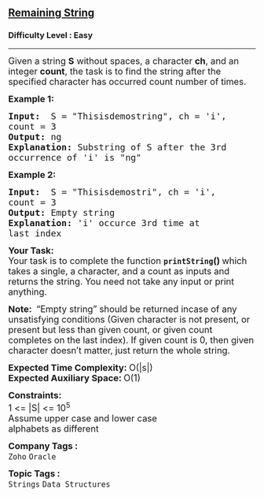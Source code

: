 <h2><a href="https://practice.geeksforgeeks.org/problems/remaining-string3515/1?page=3&difficulty[]=-1&difficulty[]=0&status[]=unsolved&category[]=Arrays&category[]=Strings&category[]=Linked%20List&sortBy=submissions">Remaining String</a></h2><h3>Difficulty Level : Easy</h3><hr><div class="problems_problem_content__Xm_eO"><p><span style="font-size:18px">Given a string&nbsp;<strong>S</strong> without spaces, a character <strong>ch</strong>, and an integer&nbsp;<strong>count</strong>, the task is to find the string after the specified character has occurred count number of times. </span></p>

<p><span style="font-size:18px"><strong>Example 1:</strong></span></p>

<pre><span style="font-size:18px"><strong>Input:</strong>  S = "Thisisdemostring", ch = 'i', 
count = 3
<strong>Output:</strong> ng
<strong>Explanation:</strong> Substring of S after the 3rd
occurrence of 'i' is "ng"</span></pre>

<p><span style="font-size:18px"><strong>Example 2:</strong></span></p>

<pre><span style="font-size:18px"><strong>Input:</strong>  S = "Thisisdemostri", ch = 'i', 
count = 3
<strong>Output:</strong> Empty string
<strong>Explanation:</strong> 'i' occurce 3rd time at 
last index
</span></pre>

<p><span style="font-size:18px"><strong>Your Task:</strong><br>
Your task is to complete the function&nbsp;<strong><code>printString</code>()&nbsp;</strong>which takes a single, a character, and a count as inputs and returns the string. You need not take any input or print anything.</span></p>

<p><span style="font-size:18px"><strong>Note:&nbsp;</strong>&nbsp;“Empty string” should be returned incase of any unsatisfying conditions (Given character is not present, or present but less than given count, or given count completes on the last index). If given count is 0, then given character doesn’t matter, just return the whole string.</span></p>

<p><span style="font-size:18px"><strong>Expected Time Complexity:&nbsp;</strong>O(|s|)<br>
<strong>Expected Auxiliary Space:&nbsp;</strong>O(1)</span></p>

<p><span style="font-size:18px"><strong>Constraints:</strong><br>
1 &lt;= |S| &lt;= 10<sup>5</sup><br>
Assume upper case and lower case<br>
alphabets as different</span></p>
</div><p><span style=font-size:18px><strong>Company Tags : </strong><br><code>Zoho</code>&nbsp;<code>Oracle</code>&nbsp;<br><p><span style=font-size:18px><strong>Topic Tags : </strong><br><code>Strings</code>&nbsp;<code>Data Structures</code>&nbsp;